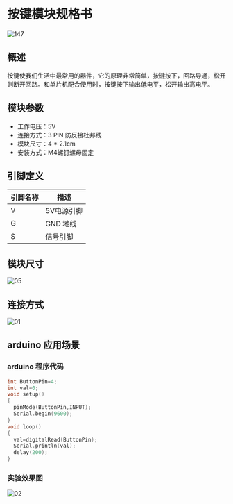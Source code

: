 # 按键模块规格书

![147](147.jpg)

## 概述

按键使我们生活中最常用的器件，它的原理非常简单，按键按下，回路导通，松开则断开回路。和单片机配合使用时，按键按下输出低电平，松开输出高电平。

## 模块参数

* 工作电压：5V
* 连接方式：3 PIN 防反接杜邦线
* 模块尺寸：4 * 2.1cm
* 安装方式：M4螺钉螺母固定

## 引脚定义

| 引脚名称| 描述 |
|---- |----|
| V | 5V电源引脚 |
| G | GND 地线 |
| S | 信号引脚 |

## 模块尺寸

![05](05.jpg)

## 连接方式

![01](01.jpg)


##  arduino 应用场景

### arduino 程序代码

```c++
int ButtonPin=4;
int val=0;
void setup() 
{    
  pinMode(ButtonPin,INPUT);
  Serial.begin(9600);
}  
void loop() 
{  
  val=digitalRead(ButtonPin);
  Serial.println(val);
  delay(200);
}
```

### 实验效果图

![02](02.jpg)